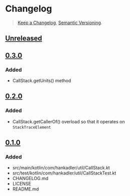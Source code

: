 # Changelog
> [Keep a Changelog](https://keepachangelog.com/en/1.0.0/),
> [Semantic Versioning](https://semver.org/spec/v2.0.0.html).

## [Unreleased]

## [0.3.0]
### Added
 - CallStack.getUnits() method

## [0.2.0]
### Added
 - CallStack.getCallerOf() overload so that it operates on `StackTraceElement`

## [0.1.0]
### Added
 - src/main/kotlin/com/hankadler/util/CallStack.kt
 - src/test/kotlin/com/hankadler/util/CallStackTest.kt
 - CHANGELOG.md
 - LICENSE
 - README.md

[Unreleased]: https://github.com/hankadler/kotlin-util-callstack/compare/v0.3.0...HEAD
[0.3.0]: https://github.com/hankadler/kotlin-util-callstack/compare/v0.2.0...v0.3.0
[0.2.0]: https://github.com/hankadler/kotlin-util-callstack/compare/v0.1.0...v0.2.0
[0.1.0]: https://github.com/hankadler/kotlin-util-callstack/releases/tag/v0.1.0
